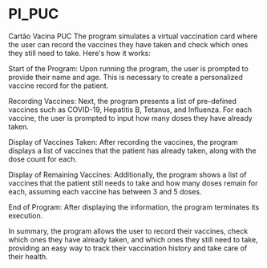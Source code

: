 # PI_PUC
Cartão Vacina PUC
The program simulates a virtual vaccination card where the user can record the vaccines they have taken and check which ones they still need to take. Here's how it works:

Start of the Program: Upon running the program, the user is prompted to provide their name and age. This is necessary to create a personalized vaccine record for the patient.

Recording Vaccines: Next, the program presents a list of pre-defined vaccines such as COVID-19, Hepatitis B, Tetanus, and Influenza. For each vaccine, the user is prompted to input how many doses they have already taken.

Display of Vaccines Taken: After recording the vaccines, the program displays a list of vaccines that the patient has already taken, along with the dose count for each.

Display of Remaining Vaccines: Additionally, the program shows a list of vaccines that the patient still needs to take and how many doses remain for each, assuming each vaccine has between 3 and 5 doses.

End of Program: After displaying the information, the program terminates its execution.

In summary, the program allows the user to record their vaccines, check which ones they have already taken, and which ones they still need to take, providing an easy way to track their vaccination history and take care of their health.
